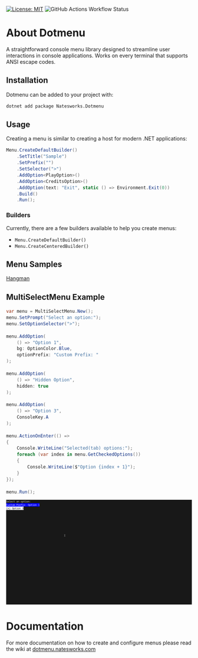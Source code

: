 [![License: MIT](https://img.shields.io/badge/License-MIT-yellow.svg)](https://opensource.org/licenses/MIT)
![GitHub Actions Workflow Status](https://img.shields.io/github/actions/workflow/status/dotmenu/dotmenu/dotnet.yml)
# About Dotmenu
A straightforward console menu library designed to streamline user interactions in console applications.
Works on every terminal that supports ANSI escape codes.

## Installation
Dotmenu can be added to your project with:

```bash
dotnet add package Natesworks.Dotmenu
```

## Usage

Creating a menu is similar to creating a host for modern .NET applications:

```csharp
Menu.CreateDefaultBuilder()
    .SetTitle("Sample")
    .SetPrefix("")
    .SetSelector(">")
    .AddOption<PlayOption>()
    .AddOption<CreditsOption>()
    .AddOption(text: "Exit", static () => Environment.Exit(0))
    .Build()
    .Run();
```

### Builders

Currently, there are a few builders available to help you create menus:

- `Menu.CreateDefaultBuilder()`
- `Menu.CreateCenteredBuilder()`

## Menu Samples

[Hangman](https://github.com/dotmenu/dotmenu/tree/main/samples/Hangman)

## MultiSelectMenu Example

```cs
var menu = MultiSelectMenu.New();
menu.SetPrompt("Select an option:");
menu.SetOptionSelector(">");

menu.AddOption(
    () => "Option 1",
    bg: OptionColor.Blue,
    optionPrefix: "Custom Prefix: "
);

menu.AddOption(
    () => "Hidden Option",
    hidden: true
);

menu.AddOption(
    () => "Option 3",
    ConsoleKey.A
);

menu.ActionOnEnter(() =>
{
    Console.WriteLine("Selected(tab) options:");
    foreach (var index in menu.GetCheckedOptions())
    {
        Console.WriteLine($"Option {index + 1}");
    }
});

menu.Run();
```

![](https://raw.githubusercontent.com/dotmenu/dotmenu/main/screenshots/multiselectmenu.png)

# Documentation

For more documentation on how to create and configure menus please read the wiki at [dotmenu.natesworks.com](https://dotmenu.natesworks.com)
